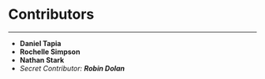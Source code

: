 Contributors
============

---

* **Daniel Tapia**
* **Rochelle Simpson**
* **Nathan Stark**
* *Secret Contributor: **Robin Dolan***